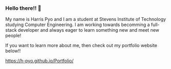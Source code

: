 ### Hello there!! 👋

My name is Harris Pyo and I am a student at Stevens Institute of Technology studying Computer Engineering. I am working towards becomming a full-stack developer and always eager to learn something new and meet new people! 

If you want to learn more about me, then check out my portfolio website below!! 

https://h-pyo.github.io/Portfolio/


<!--
**h-pyo/h-pyo** is a ✨ _special_ ✨ repository because its `README.md` (this file) appears on your GitHub profile.

Here are some ideas to get you started:

- 🔭 I’m currently working on ...
- 🌱 I’m currently learning ...
- 👯 I’m looking to collaborate on ...
- 🤔 I’m looking for help with ...
- 💬 Ask me about ...
- 📫 How to reach me: ...
- 😄 Pronouns: ...
- ⚡ Fun fact: ...
-->

